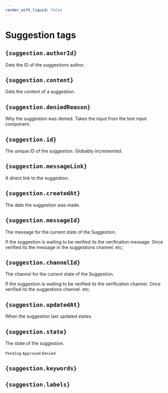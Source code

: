 ```yaml
---
render_with_liquid: false
---
```


# Suggestion tags

## `{suggestion.authorId}`

Gets the ID of the suggestions author.

## `{suggestion.content}`

Gets the content of a suggestion.

## `{suggestion.deniedReason}`

Why the suggestion was denied. Takes the input from the text input component.

## `{suggestion.id}`

The unique ID of the suggestion. Globably incremented.

## `{suggestion.messageLink}`

A direct link to the suggestion.

## `{suggestion.createdAt}`

The date the suggestion was made.

## `{suggestion.messageId}`

The message for the current state of the Suggestion.

If the suggestion is waiting to be verified its the verification message. Once verified its the message in the suggestions channel. etc;

## `{suggestion.channelId}`

The channel for the current state of the Suggestion.

If the suggestion is waiting to be verified its the verification channel. Once verified its the suggestions channel. etc;

## `{suggestion.updatedAt}`

When the suggestion last updated states.

## `{suggestion.state}`

The state of the suggestion.

`Pending`
`Approved`
`Denied`

## `{suggestion.keywords}`

## `{suggestion.labels}`
